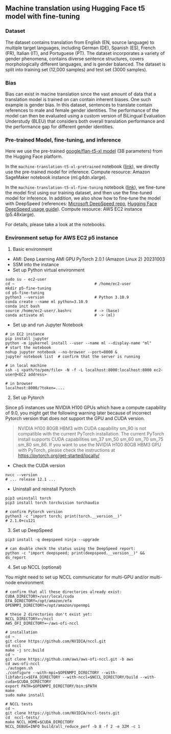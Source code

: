 ## Machine translation using Hugging Face t5 model with fine-tuning

### Dataset
The dataset contains translation from English (EN, source language) to multiple target languages, including German (DE), Spanish (ES), French (FR), Italian (IT), and Portuguese (PT). The dataset incorporates a variety of gender phenomena, contains diverse sentence structures, covers morphologically different languages, and is gender balanced. The dataset is split into training set (12,000 samples) and test set (3000 samples).

### Bias
Bias can exist in macine translation since the vast amount of data that a translation model is trained on can contain inherent biases. One such example is gender bias. In this dataset, sentences to translate contain references to male and female gender identities. The performance of the model can then be evaluated using a custom version of BiLingual Evaluation Understudy (BLEU) that considers both overall translation performance and the performance gap for different gender identities.

### Pre-trained Model, fine-tuning, and inference

Here we use the pre-trained [google/flan-t5-xl model](https://huggingface.co/google/flan-t5-xl) (3B parameters) from the Hugging Face platform.

In the `machine-translation-t5-xl-pretrained` notebook ([link](https://github.com/delongmeng/Machine-translation-t5-finetuning/blob/main/machine-translation-t5-xl-pretrained.ipynb)), we directly use the pre-trained model for inference. Compute resource: Amazon SageMaker notebook instance (ml.g4dn.xlarge).

In the `machine-translation-t5-xl-fine-tuning` notebook ([link](https://github.com/delongmeng/Machine-translation-t5-finetuning/blob/main/machine-translation-t5-xl-fine-tuning.ipynb)), we fine-tune the model first using our training dataset, and then use the fine-tuned model for inference. In addition, we also show how to fine-tune the model with DeepSpeed (references: [Microsoft DeepSpeed repo](https://github.com/microsoft/DeepSpeed), [Hugging Face DeepSpeed usage guide](https://huggingface.co/docs/accelerate/usage_guides/deepspeed)). Compute resource: AWS EC2 instance (p5.48xlarge).

For details, please take a look at the notebooks.

### Environment setup for AWS EC2 p5 instance

1. Basic environment

- AMI: Deep Learning AMI GPU PyTorch 2.0.1 (Amazon Linux 2) 20231003
- SSM into the instance
- Set up Python virtual environment
```
sudo su - ec2-user
cd ~                                   # /home/ec2-user
mkdir p5-fine-tuning
cd p5-fine-tuning
python3 --version                      # Python 3.10.9
conda create --name ml python=3.10.9
conda init bash
source /home/ec2-user/.bashrc          # -> (base)
conda activate ml                      # -> (ml)
```
- Set up and run Jupyter Notebook
```
# in EC2 instance
pip install jupyter
python -m ipykernel install --user --name ml --display-name "ml"
# start the notebook
nohup jupyter notebook --no-browser --port=8000 &
jupyter notebook list  # confirm that the server is running

# in local machine
ssh -i <path/to/pem/file> -N -f -L localhost:8000:localhost:8000 ec2-user@<EC2 address>

# in browser
localhost:8000/?token=....
```

2. Set up Pytorch

Since p5 instances use NVIDIA H100 GPUs which have a compute capability of 9.0, you might get the following warning later because of incorrect Pytorch version that does not support the GPU and CUDA version.

>NVIDIA H100 80GB HBM3 with CUDA capability sm_90 is not compatible with the current PyTorch installation.
The current PyTorch install supports CUDA capabilities sm_37 sm_50 sm_60 sm_70 sm_75 sm_80 sm_86.
If you want to use the NVIDIA H100 80GB HBM3 GPU with PyTorch, please check the instructions at https://pytorch.org/get-started/locally/


- Check the CUDA version
```
nvcc --version
# ... release 12.1 ...
```
- Uninstall and reinstall Pytorch
```
pip3 uninstall torch
pip3 install torch torchvision torchaudio

# confirm Pytorch version
python3 -c "import torch; print(torch.__version__)"
# 2.1.0+cu121
```


3. Set up DeepSpeed
```
pip3 install -q deepspeed ninja --upgrade

# can double check the status using the DeepSpeed report:
python -c "import deepspeed; print(deepspeed.__version__)" && ds_report
```

4. Set up NCCL (optional)

You might need to set up NCCL communicator for multi-GPU and/or multi-node environment

```
# confirm that all these directories already exist:
CUDA_DIRECTORY=/usr/local/cuda
EFA_DIRECTORY=/opt/amazon/efa
OPENMPI_DIRECTORY=/opt/amazon/openmpi

# these 2 directories don't exist yet:
NCCL_DIRECTORY=~/nccl
AWS_OFI_DIRECTORY=~/aws-ofi-nccl

# installation
cd ~
git clone https://github.com/NVIDIA/nccl.git
cd nccl
make -j src.build
cd ~
git clone https://github.com/aws/aws-ofi-nccl.git -b aws
cd aws-ofi-nccl
./autogen.sh
./configure --with-mpi=$OPENMPI_DIRECTORY --with-libfabric=$EFA_DIRECTORY --with-nccl=$NCCL_DIRECTORY/build --with-cuda=$CUDA_DIRECTORY
export PATH=$OPENMPI_DIRECTORY/bin:$PATH
make
sudo make install

# NCCL tests
cd ~
git clone https://github.com/NVIDIA/nccl-tests.git
cd  nccl-tests/
make NCCL_HOME=$CUDA_DIRECTORY
NCCL_DEBUG=INFO build/all_reduce_perf -b 8 -f 2 -e 32M -c 1
```
